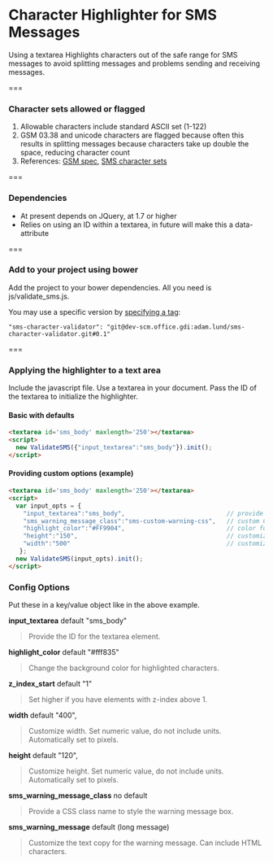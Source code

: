 Character Highlighter for SMS Messages
=====
Using a textarea Highlights characters out of the safe range for SMS messages to avoid splitting messages and problems sending and receiving messages.

===

### Character sets allowed or flagged
1. Allowable characters include standard ASCII set (1-122)
1. GSM 03.38 and unicode characters are flagged because often this results in splitting messages because characters take up double the space, reducing character count
1. References: [GSM spec], [SMS character sets]

===

### Dependencies
* At present depends on JQuery, at 1.7 or higher
* Relies on using an ID within a textarea, in future will make this a data- attribute

===

### Add to your project using bower

Add the project to your bower dependencies. All you need is js/validate_sms.js.

You may use a specific version by [specifying a tag](http://dev-scm.office.gdi/adam.lund/sms-character-validator/tags):
    
    "sms-character-validator": "git@dev-scm.office.gdi:adam.lund/sms-character-validator.git#0.1"

===

### Applying the highlighter to a text area
Include the javascript file. Use a textarea in your document. Pass the ID of the textarea to initialize the highlighter.
#### Basic with defaults
```html
<textarea id='sms_body' maxlength='250'></textarea>
<script>
  new ValidateSMS({"input_textarea":"sms_body"}).init();
</script>
```
#### Providing custom options (example)
```html
<textarea id='sms_body' maxlength='250'></textarea>
<script>
  var input_opts = {
    "input_textarea":"sms_body",                            // provide the ID for the textarea
    "sms_warning_message_class":"sms-custom-warning-css",   // custom CSS class to style warning message
    "highlight_color":"#FF9904",                            // color for the text highlight hex or RGB
    "height":"150",                                         // customize height, number only
    "width":"500"                                           // customize width, number only
   };
  new ValidateSMS(input_opts).init();
</script>
```

### Config Options
Put these in a key/value object like in the above example.

**input_textarea** default "sms_body"
> Provide the ID for the textarea element.

**highlight_color** default "#fff835"
> Change the background color for highlighted characters.

**z_index_start** default "1"
> Set higher if you have elements with z-index above 1.

**width** default "400",
> Customize width. Set numeric value, do not include units. Automatically set to pixels.

**height** default "120",
> Customize height. Set numeric value, do not include units. Automatically set to pixels.

**sms_warning_message_class** no default
> Provide a CSS class name to style the warning message box. 

**sms_warning_message** default (long message)
> Customize the text copy for the warning message. Can include HTML characters.


[SMS character sets]: <https://www.csoft.co.uk/support/character-sets>
[GSM spec]: https://en.wikipedia.org/wiki/GSM_03.38
